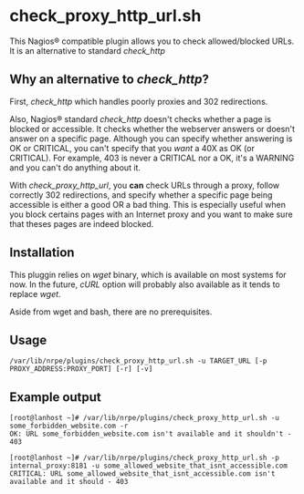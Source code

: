 # check_proxy_http_url.sh
This Nagios® compatible plugin allows you to check allowed/blocked URLs. It is an alternative to standard *check_http*

## Why an alternative to *check_http*?

First, *check_http* which handles poorly proxies and 302 redirections.

Also, Nagios® standard *check_http* doesn't checks whether a page is blocked or accessible. It checks whether the webserver answers or doesn't answer on a specific page. Although you can specify whether answering is OK or CRITICAL, you can't specify that you *want* a 40X as OK (or CRITICAL). For example, 403 is never a CRITICAL nor a OK, it's a WARNING and you can't do anything about it.

With *check_proxy_http_url*, you **can** check URLs through a proxy, follow correctly 302 redirections, and specify whether a specific page being accessible is either a good OR a bad thing. This is especially useful when you block certains pages with an Internet proxy and you want to make sure that theses pages are indeed blocked.

## Installation

This pluggin relies on *wget* binary, which is available on most systems for now. In the future, *cURL* option will probably also available as it tends to replace *wget*.

Aside from wget and bash, there are no prerequisites.

## Usage
```
/var/lib/nrpe/plugins/check_proxy_http_url.sh -u TARGET_URL [-p PROXY_ADDRESS:PROXY_PORT] [-r] [-v]
```

## Example output
```
[root@lanhost ~]# /var/lib/nrpe/plugins/check_proxy_http_url.sh -u some_forbidden_website.com -r
OK: URL some_forbidden_website.com isn't available and it shouldn't - 403

[root@lanhost ~]# /var/lib/nrpe/plugins/check_proxy_http_url.sh -p internal_proxy:8181 -u some_allowed_website_that_isnt_accessible.com
CRITICAL: URL some_allowed_website_that_isnt_accessible.com isn't available and it should - 403
```
